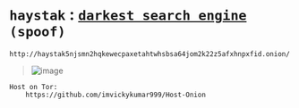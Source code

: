 # `haystak` : [`darkest search engine`](https://imvickykumar999.github.io/haystak5njsmn2hqkewecpaxetahtwhsbsa64jom2k22z5afxhnpxfid.onion/) `(spoof)`

    http://haystak5njsmn2hqkewecpaxetahtwhsbsa64jom2k22z5afxhnpxfid.onion/

>![image](https://github.com/imvickykumar999/haystak5njsmn2hqkewecpaxetahtwhsbsa64jom2k22z5afxhnpxfid.onion/assets/50515418/1fd019b7-dd03-45d9-bcad-a4e4d2bd6a40)

    Host on Tor: 
        https://github.com/imvickykumar999/Host-Onion
